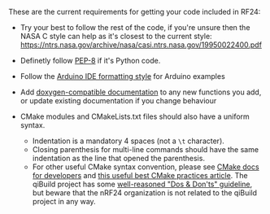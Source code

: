 These are the current requirements for getting your code included in RF24:

* Try your best to follow the rest of the code, if you're unsure then the NASA C style can help as it's closest to the current style: https://ntrs.nasa.gov/archive/nasa/casi.ntrs.nasa.gov/19950022400.pdf

* Definetly follow [PEP-8](https://www.python.org/dev/peps/pep-0008/) if it's Python code.

* Follow the [Arduino IDE formatting style](https://www.arduino.cc/en/Reference/StyleGuide) for Arduino examples

* Add [doxygen-compatible documentation](https://www.doxygen.nl/manual/docblocks.html) to any new functions you add, or update existing documentation if you change behaviour

* CMake modules and CMakeLists.txt files should also have a uniform syntax.
   - Indentation is a mandatory 4 spaces (not a `\t` character).
   - Closing parenthesis for multi-line commands should have the same indentation as the line that opened the parenthesis.
   - For other useful CMake syntax convention, please see [CMake docs for developers](https://cmake.org/cmake/help/v3.20/manual/cmake-developer.7.html) and [this useful best CMake practices article](https://gist.github.com/mbinna/c61dbb39bca0e4fb7d1f73b0d66a4fd1). The qiBuild project has some [well-reasoned "Dos & Don'ts" guideline](http://doc.aldebaran.com/qibuild/hacking/contrib/cmake/coding_guide.html), but beware that the nRF24 organization is not related to the qiBuild project in any way.